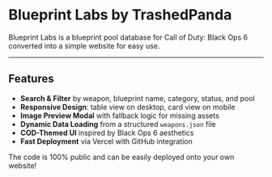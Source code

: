 # Blueprint Labs by TrashedPanda

Blueprint Labs is a blueprint pool database for Call of Duty: Black Ops 6 converted into a simple website for easy use.

---

## Features

-  **Search & Filter** by weapon, blueprint name, category, status, and pool
-  **Responsive Design**: table view on desktop, card view on mobile
-  **Image Preview Modal** with fallback logic for missing assets
-  **Dynamic Data Loading** from a structured `weapons.json` file
-  **COD-Themed UI** inspired by Black Ops 6 aesthetics
-  **Fast Deployment** via Vercel with GitHub integration

The code is 100% public and can be easily deployed onto your own website! 